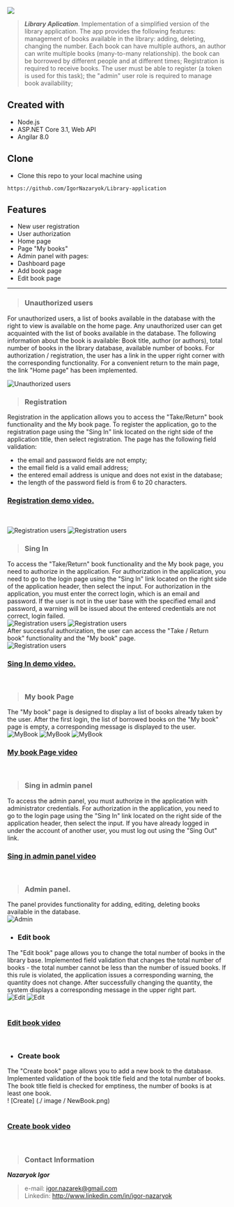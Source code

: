![](./image/FilmFinity_logo.png)

>**_Library Aplication_**. 
Implementation of a simplified version of the library application.
The app provides the following features:
management of books available in the library: adding, deleting, changing the number. Each book can have multiple authors, an author can write multiple books (many-to-many relationship).
the book can be borrowed by different people and at different times;
Registration is required to receive books. The user must be able to register (a token is used for this task);
the "admin" user role is required to manage book availability;

## Created with
- Node.js
- ASP.NET Core 3.1, Web API
- Angilar 8.0

## Clone
- Clone this repo to your local machine using 
``` 
https://github.com/IgorNazaryok/Library-application
```

## Features
- New user registration
- User authorization
- Home page
- Page "My books"
- Admin panel with pages:
- Dashboard page
- Add book page
- Edit book page

---


> ### Unauthorized users

For unauthorized users, a list of books available in the database with the right to view is available on the home page. Any unauthorized user can get acquainted with the list of books available in the database. The following information about the book is available:
Book title, author (or authors), total number of books in the library database, available number of books.
For authorization / registration, the user has a link in the upper right corner with the corresponding functionality. For a convenient return to the main page, the link "Home page" has been implemented. <br>

![Unauthorized users](./image/HomePage.png "Unauthorized users. Home page")

> ### Registration
Registration in the application allows you to access the "Take/Return" book functionality and the My book page. To register the application, go to the registration page using the "Sing In" link located on the right side of the application title, then select registration.
The page has the following field validation:
- the email and password fields are not empty;
- the email field is a valid email address;
- the entered email address is unique and does not exist in the database;
- the length of the password field is from 6 to 20 characters. <br>
### [**Registration demo video.**](https://youtu.be/e1mO3riCRNU)
<br><br>
![Registration users](./image/Registration.png "Registration fields required")
![Registration users](./image/Roman1996.png "User with email is already registered")

> ### Sing In
To access the "Take/Return" book functionality and the My book page, you need to authorize in the application. For authorization in the application, you need to go to the login page using the "Sing In" link located on the right side of the application header, then select the input. For authorization in the application, you must enter the correct login, which is an email and password. If the user is not in the user base with the specified email and password, a warning will be issued about the entered credentials are not correct, login failed. <br>
![Registration users](./image/Login.png "Login fields required")
![Registration users](./image/Login_.png "Login field email")<br>
After successful authorization, the user can access the "Take / Return book" functionality and the "My book" page. <br>
![Registration users](./image/Login_.png "Login field email")
### [**Sing In demo video.**](https://youtu.be/FM8aUBduBT4)
<br>

> ### My book Page 
The "My book" page is designed to display a list of books already taken by the user. After the first login, the list of borrowed books on the "My book" page is empty, a corresponding message is displayed to the user. <br>
![MyBook](./image/MyBook(2).png)
![MyBook](./image/MyBook(3).png)
![MyBook](./image/MyBook(1).png)<br>

### [**My book Page video**](https://youtu.be/A8V7Z6T0lAI)
<br>

> ### Sing in admin panel
To access the admin panel, you must authorize in the application with administrator credentials. For authorization in the application, you need to go to the login page using the "Sing In" link located on the right side of the application header, then select the input. If you have already logged in under the account of another user, you must log out using the "Sing Out" link.
<br>
### [**Sing in admin panel video**](https://youtu.be/q7QLS-zCOwc)
<br>

> ### Admin panel. 
The panel provides functionality for adding, editing, deleting books available in the database. <br>
![Admin](./image/AdminPanel.png)
<br>

- ### Edit book 
The "Edit book" page allows you to change the total number of books in the library base. Implemented field validation that changes the total number of books - the total number cannot be less than the number of issued books. If this rule is violated, the application issues a corresponding warning, the quantity does not change. After successfully changing the quantity, the system displays a corresponding message in the upper right part. <br>
![Edit](./image/Edit.png)
![Edit](./image/Edit_.png)<br>
<br> 
### [**Edit book video**](https://youtu.be/6E7cYWqadrE)
<br> 

- ### Create book 
The "Create book" page allows you to add a new book to the database. Implemented validation of the book title field and the total number of books. The book title field is checked for emptiness, the number of books is at least one book. <br>
! [Create] (./ image / NewBook.png) <br>
<br> 
### [**Create book video**](https://youtu.be/BGVN-AxPVIA)

<br>

>### Contact Information
 ***Nazaryok Igor*** <br>
> e-mail: igor.nazarek@gmail.com <br>
Linkedin: http://www.linkedin.com/in/igor-nazaryok
